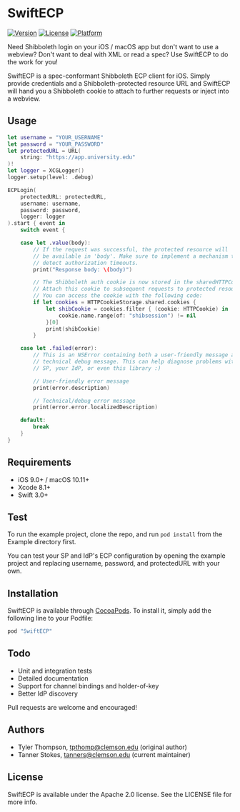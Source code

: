 # SwiftECP

[![Version](https://img.shields.io/cocoapods/v/SwiftECP.svg?style=flat)](http://cocoapods.org/pods/SwiftECP)
[![License](https://img.shields.io/cocoapods/l/SwiftECP.svg?style=flat)](http://cocoapods.org/pods/SwiftECP)
[![Platform](https://img.shields.io/cocoapods/p/SwiftECP.svg?style=flat)](http://cocoapods.org/pods/SwiftECP)

Need Shibboleth login on your iOS / macOS app but don't want to use a webview? Don't want to deal with XML or read a spec? Use SwiftECP to do the work for you!

SwiftECP is a spec-conformant Shibboleth ECP client for iOS. Simply provide credentials and a Shibboleth-protected resource URL and SwiftECP will hand you a Shibboleth cookie to attach to further requests or inject into a webview.

## Usage

```swift
let username = "YOUR_USERNAME"
let password = "YOUR_PASSWORD"
let protectedURL = URL(
    string: "https://app.university.edu"
)!
let logger = XCGLogger()
logger.setup(level: .debug)

ECPLogin(
    protectedURL: protectedURL,
    username: username,
    password: password,
    logger: logger
).start { event in
    switch event {

    case let .value(body):
        // If the request was successful, the protected resource will
        // be available in 'body'. Make sure to implement a mechanism to
        // detect authorization timeouts.
        print("Response body: \(body)")

        // The Shibboleth auth cookie is now stored in the sharedHTTPCookieStorage.
        // Attach this cookie to subsequent requests to protected resources.
        // You can access the cookie with the following code:
        if let cookies = HTTPCookieStorage.shared.cookies {
            let shibCookie = cookies.filter { (cookie: HTTPCookie) in
                cookie.name.range(of: "shibsession") != nil
            }[0]
            print(shibCookie)
        }

    case let .failed(error):
        // This is an NSError containing both a user-friendly message and a
        // technical debug message. This can help diagnose problems with your
        // SP, your IdP, or even this library :)

        // User-friendly error message
        print(error.description)

        // Technical/debug error message
        print(error.error.localizedDescription)

    default:
        break
    }
}
```

## Requirements

- iOS 9.0+ / macOS 10.11+
- Xcode 8.1+
- Swift 3.0+

## Test

To run the example project, clone the repo, and run `pod install` from the Example directory first.

You can test your SP and IdP's ECP configuration by opening the example project and replacing username, password, and protectedURL with your own.

## Installation

SwiftECP is available through [CocoaPods](http://cocoapods.org). To install
it, simply add the following line to your Podfile:

```ruby
pod "SwiftECP"
```

## Todo

- Unit and integration tests
- Detailed documentation
- Support for channel bindings and holder-of-key
- Better IdP discovery

Pull requests are welcome and encouraged!

## Authors

- Tyler Thompson, tpthomp@clemson.edu (original author)
- Tanner Stokes, tanners@clemson.edu (current maintainer)

## License

SwiftECP is available under the Apache 2.0 license. See the LICENSE file for more info.
